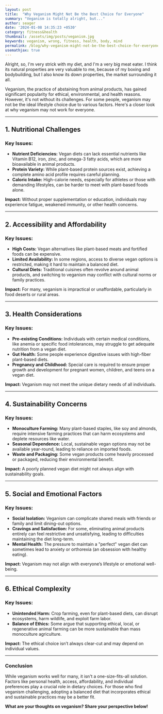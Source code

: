 ```yaml
---
layout: post
title:  "Why Veganism Might Not Be the Best Choice for Everyone"
summary: "Veganism is totally alright, but..."
author: seager
date: '2024-01-08 14:35:23 +0530'
category: fitness&health
thumbnail: /assets/img/posts/veganism.jpg
keywords: veganism, wrong, fitness, health, body, mind
permalink: /blog/why-veganism-might-not-be-the-best-choice-for-everyone/
usemathjax: true
---
```

Alright, so, I'm very strick with my diet, and I'm a very big meat eater. I think its natural properties are very valuable to me, because of my boxing and bodybuilding, but I also know its down properties, the market surrounding it all.

Veganism, the practice of abstaining from animal products, has gained significant popularity for ethical, environmental, and health reasons. However, it's not without its challenges. For some people, veganism may not be the ideal lifestyle choice due to various factors. Here's a closer look at why veganism may not work for everyone.

---

## 1. **Nutritional Challenges**
### Key Issues:
- **Nutrient Deficiencies:** Vegan diets can lack essential nutrients like Vitamin B12, iron, zinc, and omega-3 fatty acids, which are more bioavailable in animal products.
- **Protein Variety:** While plant-based protein sources exist, achieving a complete amino acid profile requires careful planning.
- **Caloric Intake:** High-calorie needs, especially for athletes or those with demanding lifestyles, can be harder to meet with plant-based foods alone.

**Impact:** Without proper supplementation or education, individuals may experience fatigue, weakened immunity, or other health concerns.

---

## 2. **Accessibility and Affordability**
### Key Issues:
- **High Costs:** Vegan alternatives like plant-based meats and fortified foods can be expensive.
- **Limited Availability:** In some regions, access to diverse vegan options is restricted, making it hard to maintain a balanced diet.
- **Cultural Diets:** Traditional cuisines often revolve around animal products, and switching to veganism may conflict with cultural norms or family practices.

**Impact:** For many, veganism is impractical or unaffordable, particularly in food deserts or rural areas.

---

## 3. **Health Considerations**
### Key Issues:
- **Pre-existing Conditions:** Individuals with certain medical conditions, like anemia or specific food intolerances, may struggle to get adequate nutrition from a vegan diet.
- **Gut Health:** Some people experience digestive issues with high-fiber plant-based diets.
- **Pregnancy and Childhood:** Special care is required to ensure proper growth and development for pregnant women, children, and teens on a vegan diet.

**Impact:** Veganism may not meet the unique dietary needs of all individuals.

---

## 4. **Sustainability Concerns**
### Key Issues:
- **Monoculture Farming:** Many plant-based staples, like soy and almonds, require intensive farming practices that can harm ecosystems and deplete resources like water.
- **Seasonal Dependence:** Local, sustainable vegan options may not be available year-round, leading to reliance on imported foods.
- **Waste and Packaging:** Some vegan products come heavily processed or packaged, reducing their environmental benefit.

**Impact:** A poorly planned vegan diet might not always align with sustainability goals.

---

## 5. **Social and Emotional Factors**
### Key Issues:
- **Social Isolation:** Veganism can complicate shared meals with friends or family and limit dining-out options.
- **Cravings and Satisfaction:** For some, eliminating animal products entirely can feel restrictive and unsatisfying, leading to difficulties maintaining the diet long-term.
- **Mental Health:** The pressure to maintain a "perfect" vegan diet can sometimes lead to anxiety or orthorexia (an obsession with healthy eating).

**Impact:** Veganism may not align with everyone’s lifestyle or emotional well-being.

---

## 6. **Ethical Complexity**
### Key Issues:
- **Unintended Harm:** Crop farming, even for plant-based diets, can disrupt ecosystems, harm wildlife, and exploit farm labor.
- **Balance of Ethics:** Some argue that supporting ethical, local, or regenerative animal farming can be more sustainable than mass monoculture agriculture.

**Impact:** The ethical choice isn’t always clear-cut and may depend on individual values.

---

### Conclusion

While veganism works well for many, it isn't a one-size-fits-all solution. Factors like personal health, access, affordability, and individual preferences play a crucial role in dietary choices. For those who find veganism challenging, adopting a balanced diet that incorporates ethical and sustainable practices may be a better fit.

**What are your thoughts on veganism? Share your perspective below!**